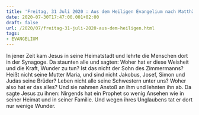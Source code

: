 ```yaml
---
title: 'Freitag, 31 Juli 2020 : Aus dem Heiligen Evangelium nach Matthäus - Mt 13,54-58.'
date: 2020-07-30T17:47:00.001+02:00
draft: false
url: /2020/07/freitag-31-juli-2020-aus-dem-heiligen.html
tags: 
- EVANGELIUM
---
```


In jener Zeit kam Jesus in seine Heimatstadt und lehrte die Menschen dort in der Synagoge. Da staunten alle und sagten: Woher hat er diese Weisheit und die Kraft, Wunder zu tun? Ist das nicht der Sohn des Zimmermanns? Heißt nicht seine Mutter Maria, und sind nicht Jakobus, Josef, Simon und Judas seine Brüder? Leben nicht alle seine Schwestern unter uns? Woher also hat er das alles? Und sie nahmen Anstoß an ihm und lehnten ihn ab. Da sagte Jesus zu ihnen: Nirgends hat ein Prophet so wenig Ansehen wie in seiner Heimat und in seiner Familie. Und wegen ihres Unglaubens tat er dort nur wenige Wunder.
